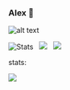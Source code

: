 ### Alex 🔭


![alt text](helix_nebula_4k.jpg?raw=true)


 ![Stats](https://github-profile-summary-cards.vercel.app/api/cards/profile-details?username=alxschwrz&theme=monokai)
  &nbsp;&nbsp;![](https://github-profile-summary-cards.vercel.app/api/cards/most-commit-language?username=alxschwrz&theme=monokai)
 &nbsp;&nbsp;![](https://github-profile-summary-cards.vercel.app/api/cards/stats?username=alxschwrz&theme=monokai)

stats:

<img src="https://badges.pufler.dev/visits/alxschwrz/codex_py2cpp?style=for-the-badge&color=96CDFB&logoColor=white&labelColor=302D41"/>

<!--
**alxschwrz/alxschwrz** is a ✨ _special_ ✨ repository because its `README.md` (this file) appears on your GitHub profile.

Here are some ideas to get you started:

- 🔭 I’m currently working on ...
- 🌱 I’m currently learning ...
- 👯 I’m looking to collaborate on ...
- 🤔 I’m looking for help with ...
- 💬 Ask me about ...
- 📫 How to reach me: ...
- 😄 Pronouns: ...
- ⚡ Fun fact: ...

  
![Git Status](https://github-readme-stats.vercel.app/api?username=alxschwrz&show_icons=true&hide_border=true&count_private=true&title_color=ffffff&text_color=c9cacc&bg_color=1d1f21)

![Top languages](https://github-readme-stats.vercel.app/api/top-langs/?username=alxschwrz&show_icons=true&hide_border=true&layout=compact&text_color=c9cacc&title_color=ffffff&bg_color=1d1f21)
-->

